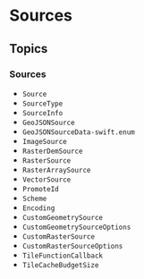 # Sources

## Topics

### Sources

- ``Source``
- ``SourceType``
- ``SourceInfo``
- ``GeoJSONSource``
- ``GeoJSONSourceData-swift.enum``
- ``ImageSource``
- ``RasterDemSource``
- ``RasterSource``
- ``RasterArraySource``
- ``VectorSource``
- ``PromoteId``
- ``Scheme``
- ``Encoding``
- ``CustomGeometrySource``
- ``CustomGeometrySourceOptions``
- ``CustomRasterSource``
- ``CustomRasterSourceOptions``
- ``TileFunctionCallback``
- ``TileCacheBudgetSize``
